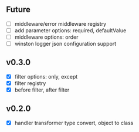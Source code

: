 ## Future
- [ ] middleware/error middleware registry
- [ ] add parameter options: required, defaultValue 
- [ ] middleware options: order
- [ ] winston logger json configuration support

## v0.3.0
- [x] filter options: only, except
- [x] filter registry
- [x] before filter, after filter

## v0.2.0
- [x] handler transformer type convert, object to class